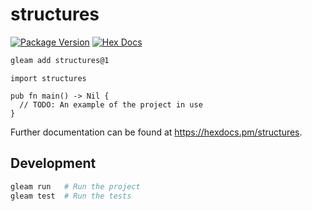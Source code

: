 # structures

[![Package Version](https://img.shields.io/hexpm/v/structures)](https://hex.pm/packages/structures)
[![Hex Docs](https://img.shields.io/badge/hex-docs-ffaff3)](https://hexdocs.pm/structures/)

```sh
gleam add structures@1
```
```gleam
import structures

pub fn main() -> Nil {
  // TODO: An example of the project in use
}
```

Further documentation can be found at <https://hexdocs.pm/structures>.

## Development

```sh
gleam run   # Run the project
gleam test  # Run the tests
```
